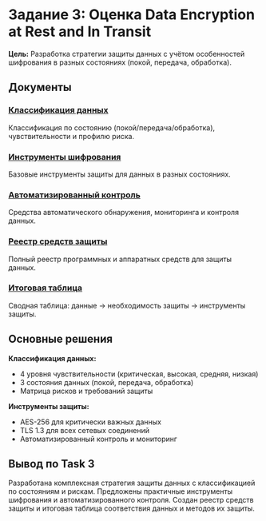 # Задание 3: Оценка Data Encryption at Rest and In Transit

**Цель:** Разработка стратегии защиты данных с учётом особенностей шифрования в разных состояниях (покой, передача, обработка).

## Документы

### [Классификация данных](./data_classification_strategy.md)
Классификация по состоянию (покой/передача/обработка), чувствительности и профилю риска.

### [Инструменты шифрования](./encryption_tools_strategy.md)
Базовые инструменты защиты для данных в разных состояниях.

### [Автоматизированный контроль](./automated_control_systems.md)
Средства автоматического обнаружения, мониторинга и контроля данных.

### [Реестр средств защиты](./security_tools_registry.md)
Полный реестр программных и аппаратных средств для защиты данных.

### [Итоговая таблица](./data_protection_summary_table.md)
Сводная таблица: данные → необходимость защиты → инструменты защиты.

## Основные решения

**Классификация данных:**
- 4 уровня чувствительности (критическая, высокая, средняя, низкая)
- 3 состояния данных (покой, передача, обработка)
- Матрица рисков и требований защиты

**Инструменты защиты:**
- AES-256 для критически важных данных
- TLS 1.3 для всех сетевых соединений
- Автоматизированный контроль и мониторинг

## Вывод по Task 3

Разработана комплексная стратегия защиты данных с классификацией по состояниям и рискам. Предложены практичные инструменты шифрования и автоматизированного контроля. Создан реестр средств защиты и итоговая таблица соответствия данных и методов их защиты.
